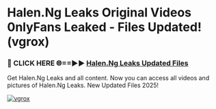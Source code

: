 # Halen.Ng Leaks Original Videos 0nlyFans Leaked - Files Updated! (vgrox)

<h3>🔴 CLICK HERE 🌐==►► <a href="https://tinyurl.com/2jnfzry5" rel="nofollow">Halen.Ng Leaks Updated Files</a></h3>

Get Halen.Ng Leaks and all content. Now you can access all videos and pictures of Halen.Ng Leaks. New Updated Files 2025!

[![vgrox](https://i.imgur.com/GyGTBgg.gif)](https://tinyurl.com/2jnfzry5)
